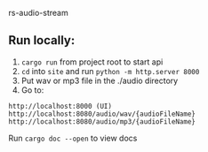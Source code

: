 rs-audio-stream

## Run locally:

1. `cargo run` from project root to start api
2. `cd` into `site` and run `python -m http.server 8000`
3. Put wav or mp3 file in the ./audio directory
3. Go to:
```
http://localhost:8000 (UI)
http://localhost:8080/audio/wav/{audioFileName}
http://localhost:8080/audio/mp3/{audioFileName}
```

Run `cargo doc --open` to view docs

